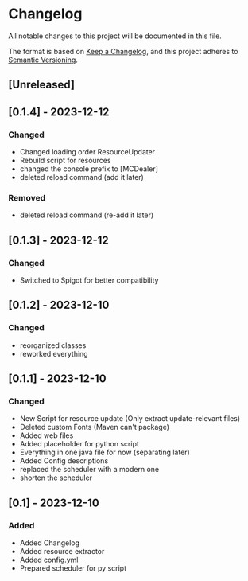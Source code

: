# Changelog

All notable changes to this project will be documented in this file.

The format is based on [Keep a Changelog](https://keepachangelog.com/en/1.0.0/),
and this project adheres to [Semantic Versioning](https://semver.org/spec/v2.0.0.html).

## [Unreleased]

## [0.1.4] - 2023-12-12

### Changed

- Changed loading order ResourceUpdater
- Rebuild script for resources
- changed the console prefix to [MCDealer]
- deleted reload command (add it later)

### Removed

- deleted reload command (re-add it later)

## [0.1.3] - 2023-12-12

### Changed

- Switched to Spigot for better compatibility

## [0.1.2] - 2023-12-10

### Changed

- reorganized classes
- reworked everything

## [0.1.1] - 2023-12-10


### Changed

- New Script for resource update (Only extract update-relevant files)
- Deleted custom Fonts (Maven can't package)
- Added web files
- Added placeholder for python script
- Everything in one java file for now (separating later)
- Added Config descriptions
- replaced the scheduler with a modern one
- shorten the scheduler


## [0.1] - 2023-12-10

### Added

- Added Changelog
- Added resource extractor
- Added config.yml
- Prepared scheduler for py script
